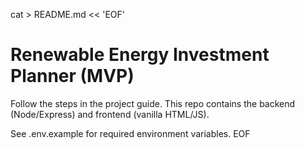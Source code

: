 cat > README.md << 'EOF'
# Renewable Energy Investment Planner (MVP)

Follow the steps in the project guide. This repo contains the backend (Node/Express) and frontend (vanilla HTML/JS).

See .env.example for required environment variables.
EOF
